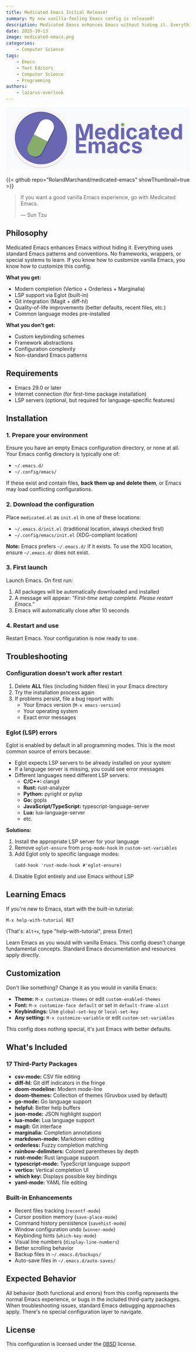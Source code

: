 ```yaml
---
title: Medicated Emacs Initial Release!
summary: My new vanilla-feeling Emacs config is released!
description: Medicated Emacs enhances Emacs without hiding it. Everything uses standard Emacs patterns and conventions. No frameworks, wrappers, or special systems to learn. If you know how to customize vanilla Emacs, you know how to customize this config.
date: 2025-10-13
image: medicated-emacs.png
categories:
    - Computer Science
tags:
    - Emacs
    - Text Editors
    - Computer Science
    - Programming
authors:
    - lazarus-overlook
---
```


![Medicated Emacs logo](medicated-emacs.png)

{{< github repo="RolandMarchand/medicated-emacs" showThumbnail=true >}}

> If you want a good vanilla Emacs experience, go with Medicated Emacs.
>
> — Sun Tzu

## Philosophy

Medicated Emacs enhances Emacs without hiding it. Everything uses standard Emacs patterns and conventions. No frameworks, wrappers, or special systems to learn. If you know how to customize vanilla Emacs, you know how to customize this config.

**What you get:**
- Modern completion (Vertico + Orderless + Marginalia)
- LSP support via Eglot (built-in)
- Git integration (Magit + diff-hl)
- Quality-of-life improvements (better defaults, recent files, etc.)
- Common language modes pre-installed

**What you don't get:**
- Custom keybinding schemes
- Framework abstractions
- Configuration complexity
- Non-standard Emacs patterns

## Requirements

- Emacs 29.0 or later
- Internet connection (for first-time package installation)
- LSP servers (optional, but required for language-specific features)

## Installation

### 1. Prepare your environment

Ensure you have an empty Emacs configuration directory, or none at all. Your Emacs config directory is typically one of:
- `~/.emacs.d/`
- `~/.config/emacs/`

If these exist and contain files, **back them up and delete them**, or Emacs may load conflicting configurations.

### 2. Download the configuration

Place `medicated.el` as `init.el` in one of these locations:
- `~/.emacs.d/init.el` (traditional location, always checked first)
- `~/.config/emacs/init.el` (XDG-compliant location)

**Note:** Emacs prefers `~/.emacs.d/` if it exists. To use the XDG location, ensure `~/.emacs.d/` does not exist.

### 3. First launch

Launch Emacs. On first run:
1. All packages will be automatically downloaded and installed
2. A message will appear: *"First-time setup complete. Please restart Emacs."*
3. Emacs will automatically close after 10 seconds

### 4. Restart and use

Restart Emacs. Your configuration is now ready to use.

## Troubleshooting

### Configuration doesn't work after restart

1. Delete **ALL** files (including hidden files) in your Emacs directory
2. Try the installation process again
3. If problems persist, file a bug report with:
   - Your Emacs version (`M-x emacs-version`)
   - Your operating system
   - Exact error messages

### Eglot (LSP) errors

Eglot is enabled by default in all programming modes. This is the most common source of errors because:

- Eglot expects LSP servers to be already installed on your system
- If a language server is missing, you could see error messages
- Different languages need different LSP servers:
  - **C/C++:** clangd
  - **Rust:** rust-analyzer
  - **Python:** pyright or pylsp
  - **Go:** gopls
  - **JavaScript/TypeScript:** typescript-language-server
  - **Lua:** lua-language-server
  - etc.

**Solutions:**

1. Install the appropriate LSP server for your language
2. Remove `eglot-ensure` from `prog-mode-hook` in `custom-set-variables`
3. Add Eglot only to specific language modes:
   ```elisp
   (add-hook 'rust-mode-hook #'eglot-ensure)
   ```
4. Disable Eglot entirely and use Emacs without LSP

## Learning Emacs

If you're new to Emacs, start with the built-in tutorial:

```
M-x help-with-tutorial RET
```

(That's: `Alt+x`, type "help-with-tutorial", press Enter)

Learn Emacs as you would with vanilla Emacs. This config doesn't change fundamental concepts. Standard Emacs documentation and resources apply directly.

## Customization

Don't like something? Change it as you would in vanilla Emacs:

- **Theme:** `M-x customize-themes` or edit `custom-enabled-themes`
- **Font:** `M-x customize-face default` or set in `default-frame-alist`
- **Keybindings:** Use `global-set-key` or `local-set-key`
- **Any setting:** `M-x customize-variable` or edit `custom-set-variables`

This config does nothing special, it's just Emacs with better defaults.

## What's Included

### 17 Third-Party Packages

- **csv-mode:** CSV file editing
- **diff-hl:** Git diff indicators in the fringe
- **doom-modeline:** Modern mode-line
- **doom-themes:** Collection of themes (Gruvbox used by default)
- **go-mode:** Go language support
- **helpful:** Better help buffers
- **json-mode:** JSON highlight support
- **lua-mode:** Lua language support
- **magit:** Git interface
- **marginalia:** Completion annotations
- **markdown-mode:** Markdown editing
- **orderless:** Fuzzy completion matching
- **rainbow-delimiters:** Colored parentheses by depth
- **rust-mode:** Rust language support
- **typescript-mode:** TypeScript language support
- **vertico:** Vertical completion UI
- **which key:** Displays possible key bindings
- **yaml-mode:** YAML file editing

### Built-in Enhancements

- Recent files tracking (`recentf-mode`)
- Cursor position memory (`save-place-mode`)
- Command history persistence (`savehist-mode`)
- Window configuration undo (`winner-mode`)
- Keybinding hints (`which-key-mode`)
- Visual line numbers (`display-line-numbers`)
- Better scrolling behavior
- Backup files in `~/.emacs.d/backups/`
- Auto-save files in `~/.emacs.d/auto-saves/`

## Expected Behavior

All behavior (both functional and errors) from this config represents the normal Emacs experience, or bugs in the included third-party packages. When troubleshooting issues, standard Emacs debugging approaches apply. There's no special configuration layer to navigate.

## License

This configuration is licensed under the [0BSD](https://opensource.org/license/0bsd) license.
